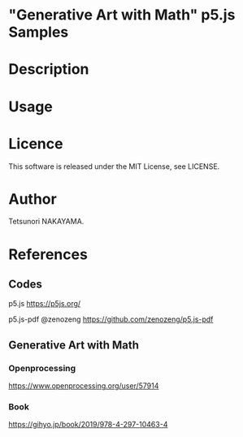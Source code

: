 # "Generative Art with Math" p5.js Samples

# Description

# Usage


# Licence
This software is released under the MIT License, see LICENSE.

# Author
Tetsunori NAKAYAMA.

# References
## Codes
p5.js
https://p5js.org/

p5.js-pdf @zenozeng
https://github.com/zenozeng/p5.js-pdf

## Generative Art with Math
### Openprocessing
https://www.openprocessing.org/user/57914

### Book
https://gihyo.jp/book/2019/978-4-297-10463-4
